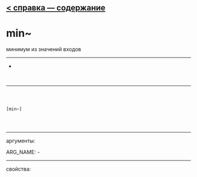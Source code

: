 [< справка — содержание](ceammc_lib.html)
---

# min~


минимум из значений входов

---

-
<br>


---


```



[min~]


            
```

---
аргументы:

ARG_NAME: -<br>

---
свойства:


